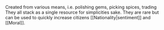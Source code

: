 Created from various means, i.e. polishing gems, picking spices, trading
They all stack as a single resource for simplicities sake.
They are rare but can be used to quickly increase citizens [[Nationality|sentiment]] and [[Moral]].
